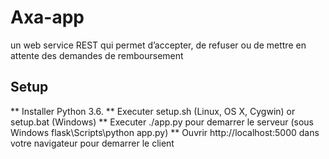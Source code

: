 # Axa-app
 un web service REST qui permet d’accepter, de refuser ou de mettre en attente des demandes de remboursement

## Setup
** Installer Python 3.6.
** Executer setup.sh (Linux, OS X, Cygwin) or setup.bat (Windows)
** Executer ./app.py pour demarrer le serveur (sous Windows flask\Scripts\python app.py)
** Ouvrir http://localhost:5000 dans votre navigateur pour demarrer le client
